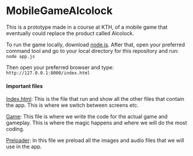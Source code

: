 # MobileGameAlcolock
This is a prototype made in a course at KTH, of a mobile game that eventually could replace the product called Alcolock. 

To run the game locally, download [node.js](https://www.npmjs.com/package/http-server).
After that, open your preferred command tool and go to your local directory for this repository and run:
```node app.js```

Then open your preferred browser and type: `http://127.0.0.1:8000/index.html`

<!--You also need Phaser to run the project. [Here](http://phaser.io/download/stable) is a guide to download Phaser.-->

#### Important files

[Index.html](index.html): This is the file that run and show all the other files that contain the app. This is where we switch between screens etc.

[Game](src/Game.js): This file is where we write the code for the actual game and gameplay. This is where the magic happens and where we will do the most coding.

[Preloader](src/Preloader.js): In this file we preload all the images and audio files that we will use in the app.

